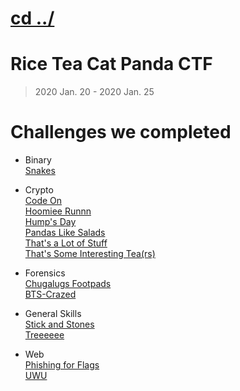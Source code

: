 # [cd ../](../index.md)
# Rice Tea Cat Panda CTF
> 2020 Jan. 20 - 2020 Jan. 25



# Challenges we completed

- Binary  
[Snakes](bin/snakes/index.md)

- Crypto  
[Code On](crypto/code_on/index.md)  
[Hoomiee Runnn](crypto/hoomiee_runnn/index.md)  
[Hump's Day](crypto/humps_day/index.md)  
[Pandas Like Salads](crypto/pandas_like_salads/index.md)  
[That's a Lot of Stuff](crypto/thats_a_lot_of_stuff/index.md)  
[That's Some Interesting Tea(rs)](crypto/thats_some_interesting_tea_rs/index.md)

- Forensics  
[Chugalugs Footpads](forensics/chugalugs_footpads/index.md)  
[BTS-Crazed](forensics/bts_crazed/index.md)

- General Skills  
[Stick and Stones](general/stick_and_stones/index.md)  
[Treeeeee](general/treeeeee/index.md)

- Web  
[Phishing for Flags](web/phishing_for_flags/index.md)  
[UWU](web/uwu/index.md)
